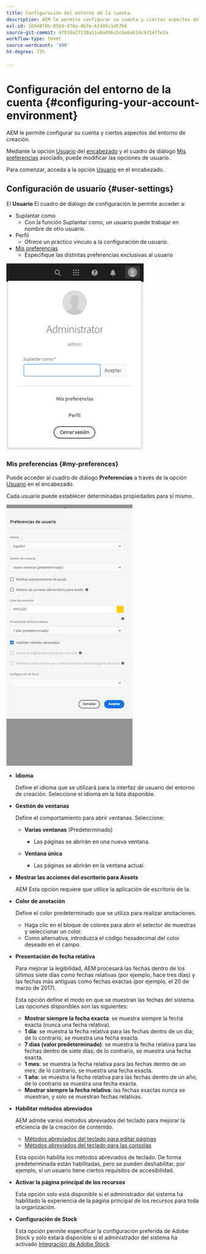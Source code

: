 ```yaml
---
title: Configuración del entorno de la cuenta
description: AEM le permite configurar su cuenta y ciertos aspectos del entorno de creación
exl-id: 1b948f0b-85b9-478a-8b7e-61495c1d57b6
source-git-commit: 47910a27118a11a8add6cbcba6a614c6314ffe2a
workflow-type: tm+mt
source-wordcount: '490'
ht-degree: 73%

---
```


# Configuración del entorno de la cuenta   {#configuring-your-account-environment}

AEM le permite configurar su cuenta y ciertos aspectos del entorno de creación.

Mediante la opción [Usuario](#user-settings) del [encabezado](/help/sites-cloud/authoring/getting-started/basic-handling.md#the-header) y el cuadro de diálogo [Mis preferencias](#my-preferences) asociado, puede modificar las opciones de usuario.

Para comenzar, acceda a la opción [Usuario](#user-settings) en el encabezado.

## Configuración de usuario {#user-settings}

El **Usuario** El cuadro de diálogo de configuración le permite acceder a:

* Suplantar como
   * Con la función Suplantar como, un usuario puede trabajar en nombre de otro usuario. <!--With the [Impersonate as](/help/sites-administering/security.md#impersonating-another-user) functionality, a user can work on behalf of another user.-->
* Perfil
   * Ofrece un práctico vínculo a la configuración de usuario<!--Offers a convenient link to your [user settings](/help/sites-administering/security.md))-->.
* [Mis preferencias](#my-preferences)
   * Especifique las distintas preferencias exclusivas al usuario 

![Configuración de usuario](/help/sites-cloud/authoring/assets/user-settings.png)

### Mis preferencias {#my-preferences}

Puede acceder al cuadro de diálogo **Preferencias** a través de la opción [Usuario](#user-settings) en el encabezado.

Cada usuario puede establecer determinadas propiedades para sí mismo. 

![Mis preferencias](/help/sites-cloud/authoring/assets/user-preferences.png)

* **Idioma**

   Define el idioma que se utilizará para la interfaz de usuario del entorno de creación. Seleccione el idioma en la lista disponible.

* **Gestión de ventanas**

   Define el comportamiento para abrir ventanas. Seleccione:

   * **Varias ventanas** (Predeterminado)

      * Las páginas se abrirán en una nueva ventana.
   * **Ventana única**

      * Las páginas se abrirán en la ventana actual.


* **Mostrar las acciones del escritorio para Assets**

   AEM Esta opción requiere que utilice la aplicación de escritorio de la.

* **Color de anotación**

   Define el color predeterminado que se utiliza para realizar anotaciones.

   * Haga clic en el bloque de colores para abrir el selector de muestras y seleccionar un color.
   * Como alternativa, introduzca el código hexadecimal del color deseado en el campo. 

* **Presentación de fecha relativa**

   Para mejorar la legibilidad, AEM procesará las fechas dentro de los últimos siete días como fechas relativas (por ejemplo, hace tres días) y las fechas más antiguas como fechas exactas (por ejemplo, el 20 de marzo de 2017).

   Esta opción define el modo en que se muestran las fechas del sistema. Las opciones disponibles son las siguientes:

   * **Mostrar siempre la fecha exacta**: se muestra siempre la fecha exacta (nunca una fecha relativa).
   * **1 día**: se muestra la fecha relativa para las fechas dentro de un día; de lo contrario, se muestra una fecha exacta. 
   * **7 días (valor predeterminado)**: se muestra la fecha relativa para las fechas dentro de siete días; de lo contrario, se muestra una fecha exacta. 
   * **1 mes**: se muestra la fecha relativa para las fechas dentro de un mes; de lo contrario, se muestra una fecha exacta. 
   * **1 año**: se muestra la fecha relativa para las fechas dentro de un año; de lo contrario se muestra una fecha exacta. 
   * **Mostrar siempre la fecha relativa**: las fechas exactas nunca se muestran, y solo se muestran fechas relativas.

* **Habilitar métodos abreviados**

   AEM admite varios métodos abreviados del teclado para mejorar la eficiencia de la creación de contenido.

   * [Métodos abreviados del teclado para editar páginas](/help/sites-cloud/authoring/fundamentals/keyboard-shortcuts.md)
   * [Métodos abreviados del teclado para las consolas](/help/sites-cloud/authoring/getting-started/keyboard-shortcuts.md)

   Esta opción habilita los métodos abreviados de teclado. De forma predeterminada están habilitadas, pero se pueden deshabilitar, por ejemplo, si un usuario tiene ciertos requisitos de accesibilidad.

* **Activar la página principal de los recursos**

   Esta opción solo está disponible si el administrador del sistema ha habilitado la experiencia de la página principal de los recursos para toda la organización.

* **Configuración de Stock**

   Esta opción permite especificar la configuración preferida de Adobe Stock y solo estará disponible si el administrador del sistema ha activado [Integración de Adobe Stock](/help/assets/aem-assets-adobe-stock.md).
